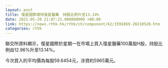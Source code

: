 ```yaml
---
layout: post
title: 復星國際增持復星醫藥　持股比例升至13.14%
date: 2021-05-20 21:07:21.000000000 +08:00
link: https://news.rthk.hk/rthk/ch/component/k2/1591869-20210520.htm
categories: rthk
---
```


聯交所資料顯示，復星國際於星期一在市場上買入復星醫藥100萬股H股，持股比例由12.96%升至13.14%。

今次買入的平均價為每股59.6454元，涉資約5965萬元。
